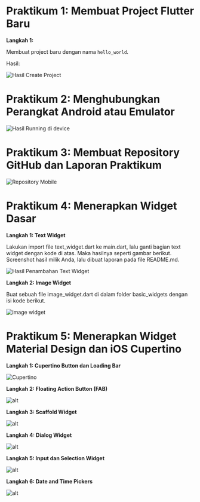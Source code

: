 # Praktikum 1: Membuat Project Flutter Baru

**Langkah 1:**

Membuat project baru dengan nama `hello_world`.

Hasil:

![Hasil Create Project](assets/hello_world.png)

# Praktikum 2: Menghubungkan Perangkat Android atau Emulator

![Hasil Running di device](assets/hello_world.png)

# Praktikum 3: Membuat Repository GitHub dan Laporan Praktikum

![Repository Mobile](assets/github_dir.png)


# Praktikum 4: Menerapkan Widget Dasar

**Langkah 1: Text Widget**

Lakukan import file text_widget.dart ke main.dart, lalu ganti bagian text widget dengan kode di atas. Maka hasilnya seperti gambar berikut. Screenshot hasil milik Anda, lalu dibuat laporan pada file README.md.

![Hasil Penambahan Text Widget](assets/text_widget.png)

**Langkah 2: Image Widget**

Buat sebuah file image_widget.dart di dalam folder basic_widgets dengan isi kode berikut.

![image widget](assets/image_widget.png)

# Praktikum 5: Menerapkan Widget Material Design dan iOS Cupertino

**Langkah 1: Cupertino Button dan Loading Bar**

![Cupertino](assets/loading_cupertino.png)

**Langkah 2: Floating Action Button (FAB)**

![alt](assets/fab_widget.png)

**Langkah 3: Scaffold Widget**

![alt](assets/scaffold_widget.png)

**Langkah 4: Dialog Widget**

![alt](assets/dialog_widget.png)

**Langkah 5: Input dan Selection Widget**

![alt](assets/text_field.png)

**Langkah 6: Date and Time Pickers**

![alt](assets/date_picker.png)